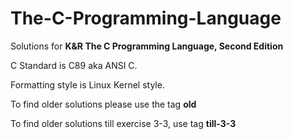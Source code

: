 # The-C-Programming-Language
Solutions for **K&amp;R The C Programming Language, Second Edition**

C Standard is C89 aka ANSI C.

Formatting style is Linux Kernel style.

To find older solutions please use the tag **old**

To find older solutions till exercise 3-3, use tag **till-3-3**
